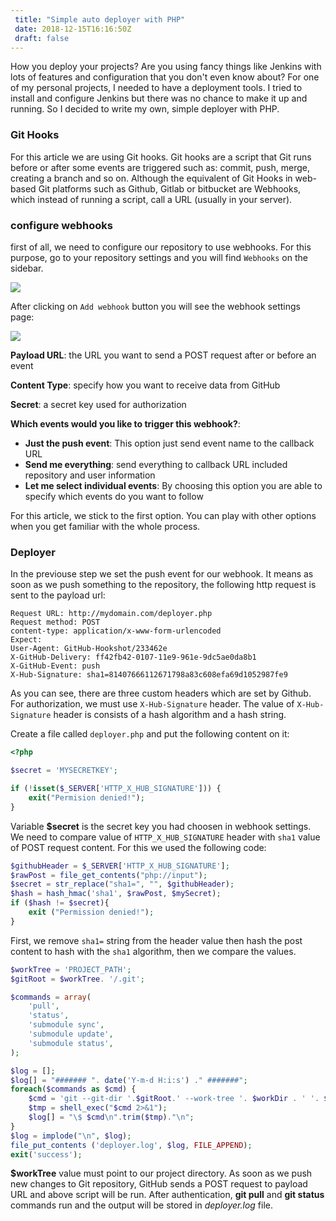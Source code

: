 ```yaml
---
 title: "Simple auto deployer with PHP"
 date: 2018-12-15T16:16:50Z
 draft: false 
---
```


How you deploy your projects? Are you using fancy things like Jenkins with lots of features and configuration that you don't even know about? For one of my personal projects, I needed to have a deployment tools. I tried to install and configure Jenkins but there was no chance to make it up and running. So I decided to write my own, simple deployer with PHP. 

### Git Hooks

For this article we are using Git hooks. Git hooks are a script that Git runs before or after some events are triggered such as: commit, push, merge, creating a branch and so on. Although the equivalent of Git Hooks in  web-based Git platforms such as Github, Gitlab or bitbucket are Webhooks, which instead of running a script, call a URL (usually in your server).


### configure webhooks 

first of all, we need to configure our repository to use webhooks. For this purpose, go to your repository settings and you will find `Webhooks` on the sidebar.

![](/github-settings.png)

After clicking on `Add webhook` button you will see the webhook settings page: 

![](/webhook-settings.png)

__Payload URL__: the URL you want to send a POST request after or before an event

__Content Type__: specify how you want to receive data from GitHub

__Secret__: a secret key used for authorization

__Which events would you like to trigger this webhook?__: 

* __Just the push event__: This option just send event name to the callback URL
* __Send me everything__: send everything to callback URL included repository and user information
* __Let me select individual events__: By choosing this option you are able to specify which events  do you want to follow


For this article, we stick to the first option. You can play with other options when you get familiar with the whole process.


### Deployer

In the previouse step we set the push event for our webhook. It means as soon as we push something to the repository, the following http request is sent to the payload url:

```
Request URL: http://mydomain.com/deployer.php
Request method: POST
content-type: application/x-www-form-urlencoded
Expect: 
User-Agent: GitHub-Hookshot/233462e
X-GitHub-Delivery: ff42fb42-0107-11e9-961e-9dc5ae0da8b1
X-GitHub-Event: push
X-Hub-Signature: sha1=81407666112671798a83c608efa69d1052987fe9
```

As you can see, there are three custom headers which are set by Github. For authorization, we must use 
`X-Hub-Signature` header. The value of `X-Hub-Signature` header is consists of a hash algorithm and a hash string.

Create a file called `deployer.php` and put the following content on it:


```php
<?php

$secret = 'MYSECRETKEY';

if (!isset($_SERVER['HTTP_X_HUB_SIGNATURE'])) {
    exit("Permision denied!");
}

```
Variable **$secret** is the secret key you had choosen in webhook settings. We need to compare value of `HTTP_X_HUB_SIGNATURE` header with `sha1` value of POST request content. For this we used the following code:


```php
$githubHeader = $_SERVER['HTTP_X_HUB_SIGNATURE']; 
$rawPost = file_get_contents("php://input");
$secret = str_replace("sha1=", "", $githubHeader);
$hash = hash_hmac('sha1', $rawPost, $mySecret);
if ($hash != $secret){
    exit ("Permission denied!");
}
```

First, we remove `sha1=` string from the header value then hash the post content to hash with the `sha1` algorithm, then we compare the values.  


```php
$workTree = 'PROJECT_PATH';
$gitRoot = $workTree. '/.git';

$commands = array(
    'pull',
    'status',
    'submodule sync',
    'submodule update',
    'submodule status',
);

$log = [];
$log[] = "####### ". date('Y-m-d H:i:s') ." #######";
foreach($commands as $cmd) {
    $cmd = 'git --git-dir '.$gitRoot.' --work-tree '. $workDir . ' '. $cmd
    $tmp = shell_exec("$cmd 2>&1");
    $log[] = "\$ $cmd\n".trim($tmp)."\n";
}
$log = implode("\n", $log);
file_put_contents ('deployer.log', $log, FILE_APPEND);
exit('success');
```

__$workTree__ value must point to our project directory. As soon as we push new changes to Git repository, GitHub sends a POST request to payload URL and above script will be run. After authentication, __git pull__ and __git status__ commands run and the output will be stored in _deployer.log_ file.
